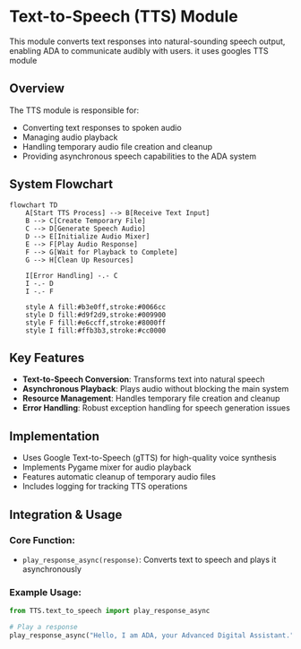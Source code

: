 # Text-to-Speech (TTS) Module

This module converts text responses into natural-sounding speech output, enabling ADA to communicate audibly with users. it uses googles TTS module

## Overview

The TTS module is responsible for:
- Converting text responses to spoken audio
- Managing audio playback
- Handling temporary audio file creation and cleanup
- Providing asynchronous speech capabilities to the ADA system

## System Flowchart

```mermaid
flowchart TD
    A[Start TTS Process] --> B[Receive Text Input]
    B --> C[Create Temporary File]
    C --> D[Generate Speech Audio]
    D --> E[Initialize Audio Mixer]
    E --> F[Play Audio Response]
    F --> G[Wait for Playback to Complete]
    G --> H[Clean Up Resources]
    
    I[Error Handling] -.- C
    I -.- D
    I -.- F
    
    style A fill:#b3e0ff,stroke:#0066cc
    style D fill:#d9f2d9,stroke:#009900
    style F fill:#e6ccff,stroke:#8000ff
    style I fill:#ffb3b3,stroke:#cc0000
```

## Key Features

- **Text-to-Speech Conversion**: Transforms text into natural speech
- **Asynchronous Playback**: Plays audio without blocking the main system
- **Resource Management**: Handles temporary file creation and cleanup
- **Error Handling**: Robust exception handling for speech generation issues

## Implementation

- Uses Google Text-to-Speech (gTTS) for high-quality voice synthesis
- Implements Pygame mixer for audio playback
- Features automatic cleanup of temporary audio files
- Includes logging for tracking TTS operations

## Integration & Usage

### Core Function:
- `play_response_async(response)`: Converts text to speech and plays it asynchronously

### Example Usage:
```python
from TTS.text_to_speech import play_response_async

# Play a response
play_response_async("Hello, I am ADA, your Advanced Digital Assistant.")
```
